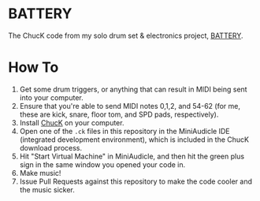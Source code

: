 # BATTERY

The ChucK code from my solo drum set &amp; electronics project, [BATTERY](https://fullbattery.bandcamp.com/).

# How To
1. Get some drum triggers, or anything that can result in MIDI being sent into your computer.
2. Ensure that you're able to send MIDI notes 0,1,2, and 54-62 (for me, these are kick, snare, floor tom, and SPD pads, respectively).
3. Install [ChucK](https://chuck.stanford.edu/release/) on your computer.
4. Open one of the `.ck` files in this repository in the MiniAudicle IDE (integrated development environment), which is included in the ChucK download process.
5. Hit "Start Virtual Machine" in MiniAudicle, and then hit the green plus sign in the same window you opened your code in.
6. Make music!
7. Issue Pull Requests against this repository to make the code cooler and the music sicker.
